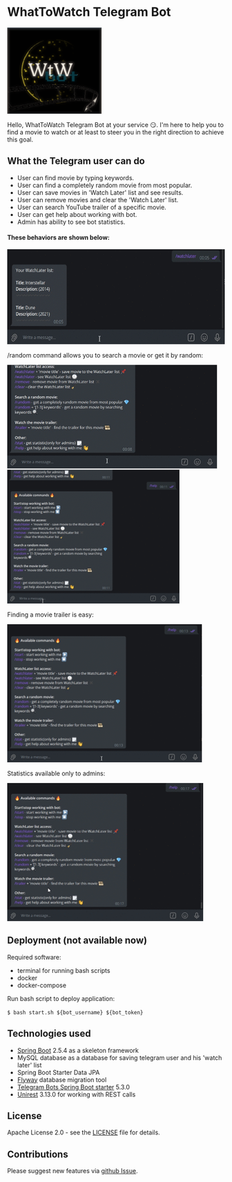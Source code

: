 # WhatToWatch Telegram Bot

<img alt="logo" height="200" src="https://github.com/didkovskiy/wtw-telegrambot/blob/main/docs/logo.PNG" width=auto/>

Hello, WhatToWatch Telegram Bot at your service 😏.
I'm here to help you to find a movie to watch or at least to steer you in the right direction to achieve this goal.

## What the Telegram user can do
- User can find movie by typing keywords.
- User can find a completely random movie from most popular.
- User can save movies in 'Watch Later' list and see results.
- User can remove movies and clear the 'Watch Later' list.
- User can search YouTube trailer of a specific movie.
- User can get help about working with bot.
- Admin has ability to see bot statistics.

#### These behaviors are shown below:

<img alt="logo" height="220" src="https://github.com/didkovskiy/wtw-telegrambot/blob/main/docs/watchlater.gif" width=auto/>

/random command allows you to search a movie or get it by random: 

<img alt="logo" height="240" src="https://github.com/didkovskiy/wtw-telegrambot/blob/main/docs/random.gif" width=auto/>
<img alt="logo" height="310" src="https://github.com/didkovskiy/wtw-telegrambot/blob/main/docs/randomkey.gif" width=auto/>

Finding a movie trailer is easy:

<img alt="logo" height="320" src="https://github.com/didkovskiy/wtw-telegrambot/blob/main/docs/trailer.gif" width=auto/>

Statistics available only to admins:

<img alt="logo" height="320" src="https://github.com/didkovskiy/wtw-telegrambot/blob/main/docs/stat.gif" width=auto/>

## Deployment (not available now)
Required software:
- terminal for running bash scripts
- docker
- docker-compose

Run bash script to deploy application:

`$ bash start.sh ${bot_username} ${bot_token}`

## Technologies used
- [Spring Boot](https://spring.io/projects/spring-boot) 2.5.4 as a skeleton framework
- MySQL database as a database for saving telegram user and his 'watch later' list
- Spring Boot Starter Data JPA
- [Flyway](https://mvnrepository.com/artifact/org.flywaydb/flyway-core) database migration tool
- [Telegram Bots Spring Boot starter](https://mvnrepository.com/artifact/org.telegram/telegrambots-spring-boot-starter) 5.3.0
- [Unirest](https://github.com/kong/unirest-java) 3.13.0 for working with REST calls

## License 
Apache License 2.0 - see the [LICENSE](https://github.com/didkovskiy/wtw-telegrambot/blob/main/LICENSE) file for details.

## Contributions
Please suggest new features via [github Issue](https://github.com/didkovskiy/wtw-telegrambot/issues/new).
